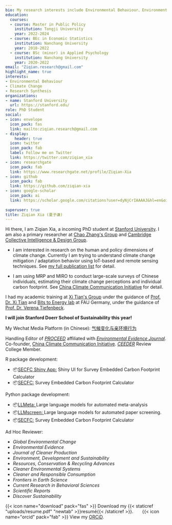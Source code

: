 ```yaml
---
bio: My research interests include Environmental Behaviour、Environmental Economics and Meta Science.
education:
  courses:
  - course: Master in Public Policy
    institution: Tongji University
    year: 2022-2024
  - course: BEc in Economic Statistics
    institution: Nanchang University
    year: 2018-2022
  - course: BSc (minor) in Applied Psychology
    institution: Nanchang University
    year: 2020-2022    
email: "Ziqian.research@gmail.com"
highlight_name: true
interests:
- Environmental Behaviour
- Climate Change
- Research Synthesis
organizations:
- name: Stanford University
  url: https://stanford.edu/
role: PhD Student
social:
- icon: envelope
  icon_pack: fas
  link: mailto:ziqian.research@gmail.com
- display:
    header: true
  icon: twitter
  icon_pack: fab
  label: Follow me on Twitter
  link: https://twitter.com/ziqian_xia
- icon: researchgate
  icon_pack: fab
  link: https://www.researchgate.net/profile/Ziqian-Xia
- icon: github
  icon_pack: fab
  link: https://github.com/ziqian-xia
- icon: google-scholar
  icon_pack: ai
  link: https://scholar.google.com/citations?user=dyNjCrIAAAAJ&hl=en&oi=ao
  
superuser: true
title: Ziqian Xia (夏子谦)
---
```


Hi there, I am Ziqian Xia, a incoming PhD student at [Stanford University](https://stanford.edu/). I am also a primary researcher at [Chao Zhang's Group](https://sem.tongji.edu.cn/semen/12413.html) and [Cambridge Collective Intelligence & Design Group](https://camcid.github.io/).

- I am interested in research on the human and policy dimensions of climate change. Currently I am trying to understand climate change mitigation / adaptation behavior using IoT-based and remote sensing techniques. See [my full publication list](https://ziqian-xia.tech/publist/) for detail.

- I am using MRP and MIRO to conduct large-scale surveys of Chinese individuals, estimating their climate change perceptions and individual carbon footprint. See [China Climate Communication Initiative](https://climcomm.netlify.app/) for detail.

I had my academic training at [Xi Tian's Group](http://sem.ncu.edu.cn/szdw/gccrc/gccrcjxssqjhljrc/799a668ea7be430c9edb199b04109392.htm) under the guidance of [Prof. Dr. Xi Tian](http://sem.ncu.edu.cn/szdw/gccrc/gccrcjxssqjhljrc/799a668ea7be430c9edb199b04109392.htm) and [Bits to Energy lab](https://www.digitaltransformation.rw.fau.eu/) at FAU Germany, under the guidance of [Prof. Dr. Verena Tiefenbeck](https://www.wiso.rw.fau.de/forschung/forschungsprofil/professorenschaft/prof-dr-verena-tiefenbeck/).

**I will join Stanford Doerr School of Sustainability this year!**

My Wechat Media Platform (in Chinese): [气候变化与亲环境行为](https://ziqian-xia.tech/uploads/qrcode.jpg)

Handling Editor of [*PROCEED*](https://www.proceedevidence.info/user/team) affiliated with [*Environmental Evidence Journal*](https://environmentalevidencejournal.biomedcentral.com/).
Co-founder, [China Climate Communication Initiative](https://climcomm.netlify.app/). 
[*CEEDER*](https://environmentalevidence.org/ceeder/) Review College Member.

R package development: 
* 📦️[SECFC Shiny App:](https://ziqianxia.shinyapps.io/secfc/) Shiny UI for Survey Embedded Carbon Footprint Calculator
* 📦️[SECFC:](https://jianing-d.github.io/SECFC/) Survey Embedded Carbon Footprint Calculator

Python package development: 

* 📦️[LLMeta: ](https://github.com/yebarryallen/LLMeta) Large language models for automated meta-analysis
* 📦️[LLMscreen: ](https://github.com/yebarryallen/LLMscreen) Large language models for automated paper screening.
* 📦️[SECFC:](https://github.com/yebarryallen/SECFC) Survey Embedded Carbon Footprint Calculator


Ad Hoc Reviewer: 
- *Global Environmental Change* 
- *Environmental Evidence*
- *Journal of Cleaner Production*
- *Environment, Development and Sustainability*
- *Resources, Conservation & Recycling Advances* 
- *Cleaner Environmental Systems*
- *Cleaner and Responsible Consumption*
- *Frontiers in Earth Science*
- *Current Research in Behavioral Sciences*
- *Scientific Reports*
- *Discover Sustainability*

{{< icon name="download" pack="fas" >}} Download my {{< staticref "uploads/resume.pdf" "newtab" >}}resumé{{< /staticref >}}. &nbsp; &nbsp; &nbsp; {{< icon name="orcid" pack="fab" >}} View my [ORCiD](https://orcid.org/my-orcid?orcid=0000-0002-9551-0024).
